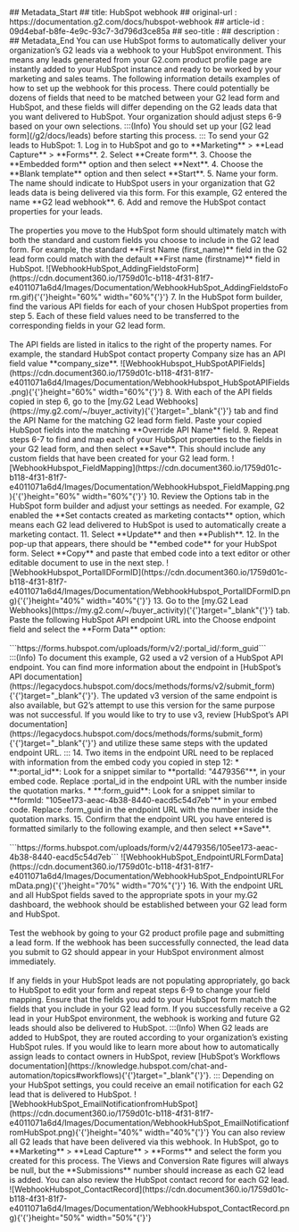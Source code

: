 <div>
  ## Metadata_Start
  ## title: HubSpot webhook
  ## original-url : https://documentation.g2.com/docs/hubspot-webhook
  ## article-id : 09d4ebaf-b8fe-4e9c-93c7-3d796d3ce85a
  ## seo-title : 
  ## description : 
  ## Metadata_End
  You can use HubSpot forms to automatically deliver your organization’s G2 leads via a webhook to your HubSpot environment. This means any leads generated from your G2.com product profile page are instantly added to your HubSpot instance and ready to be worked by your marketing and sales teams.
  The following information details examples of how to set up the webhook for this process. There could potentially be dozens of fields that need to be matched between your G2 lead form and HubSpot, and these fields will differ depending on the G2 leads data that you want delivered to HubSpot. Your organization should adjust steps 6-9 based on your own selections.
  :::(Info)
  You should set up your [G2 lead form](/g2/docs/leads) before starting this process.
  :::
  To send your G2 leads to HubSpot:
  1. Log in to HubSpot and go to **Marketing** &gt; **Lead Capture** &gt; **Forms**.
  2. Select **Create form**.
  3. Choose the **Embedded form** option and then select **Next**.
  4. Choose the **Blank template** option and then select **Start**.
  5. Name your form. The name should indicate to HubSpot users in your organization that G2 leads data is being delivered via this form. For this example, G2 entered the name **G2 lead webhook**.
  6. Add and remove the HubSpot contact properties for your leads.<br /><br /> The properties you move to the HubSpot form should ultimately match with both the standard and custom fields you choose to include in the G2 lead form. For example, the standard **First Name (first_name)** field in the G2 lead form could match with the default **First name (firstname)** field in HubSpot.
  ![WebhookHubSpot_AddingFieldstoForm](https://cdn.document360.io/1759d01c-b118-4f31-81f7-e4011071a6d4/Images/Documentation/WebhookHubSpot_AddingFieldstoForm.gif){'{'}height="60%" width="60%"{'}'}
  7. In the HubSpot form builder, find the various API fields for each of your chosen HubSpot properties from step 5. Each of these field values need to be transferred to the corresponding fields in your G2 lead form.<br /><br /> The API fields are listed in italics to the right of the property names. For example, the standard HubSpot contact property Company size has an API field value **company_size**.
  ![WebhookHubspot_HubSpotAPIFields](https://cdn.document360.io/1759d01c-b118-4f31-81f7-e4011071a6d4/Images/Documentation/WebhookHubspot_HubSpotAPIFields.png){'{'}height="60%" width="60%"{'}'}
  8. With each of the API fields copied in step 6, go to the [my.G2 Lead Webhooks](https://my.g2.com/~/buyer_activity){'{'}target="_blank"{'}'} tab and find the API Name for the matching G2 lead form field. Paste your copied HubSpot fields into the matching **Override API Name** field.
  9. Repeat steps 6-7 to find and map each of your HubSpot properties to the fields in your G2 lead form, and then select **Save**. This should include any custom fields that have been created for your G2 lead form.
  ![WebhookHubspot_FieldMapping](https://cdn.document360.io/1759d01c-b118-4f31-81f7-e4011071a6d4/Images/Documentation/WebhookHubspot_FieldMapping.png){'{'}height="60%" width="60%"{'}'}
  10. Review the Options tab in the HubSpot form builder and adjust your settings as needed. For example, G2 enabled the **Set contacts created as marketing contacts** option, which means each G2 lead delivered to HubSpot is used to automatically create a marketing contact.
  11. Select **Update** and then **Publish**.
  12. In the pop-up that appears, there should be **embed code** for your HubSpot form. Select **Copy** and paste that embed code into a text editor or other editable document to use in the next step.
  ![WebhookHubspot_PortalIDFormID](https://cdn.document360.io/1759d01c-b118-4f31-81f7-e4011071a6d4/Images/Documentation/WebhookHubspot_PortalIDFormID.png){'{'}height="40%" width="40%"{'}'}
  13. Go to the [my.G2 Lead Webhooks](https://my.g2.com/~/buyer_activity){'{'}target="_blank"{'}'} tab. Paste the following HubSpot API endpoint URL into the Choose endpoint field and select the **Form Data** option:<br /><br /> ```https://forms.hubspot.com/uploads/form/v2/:portal_id/:form_guid```
  <br />
  :::(Info)
  To document this example, G2 used a v2 version of a HubSpot API endpoint. You can find more information about the endpoint in [HubSpot’s API documentation](https://legacydocs.hubspot.com/docs/methods/forms/v2/submit_form){'{'}target="_blank"{'}'}.
  The updated v3 version of the same endpoint is also available, but G2’s attempt to use this version for the same purpose was not successful. If you would like to try to use v3, review [HubSpot’s API documentation](https://legacydocs.hubspot.com/docs/methods/forms/submit_form){'{'}target="_blank"{'}'} and utilize these same steps with the updated endpoint URL.
  :::
  14. Two items in the endpoint URL need to be replaced with information from the embed cody you copied in step 12:
  * **:portal_id**: Look for a snippet similar to **portalId: "4479356"**, in your embed code. Replace :portal_id in the endpoint URL with the number inside the quotation marks.
  * **:form_guid**: Look for a snippet similar to **formId: "105ee173-aeac-4b38-8440-eacd5c54d7eb"** in your embed code. Replace :form_guid in the endpoint URL with the number inside the quotation marks.
  15. Confirm that the endpoint URL you have entered is formatted similarly to the following example, and then select **Save**.<br /><br /> ```https://forms.hubspot.com/uploads/form/v2/4479356/105ee173-aeac-4b38-8440-eacd5c54d7eb```
  ![WebhookHubSpot_EndpointURLFormData](https://cdn.document360.io/1759d01c-b118-4f31-81f7-e4011071a6d4/Images/Documentation/WebhookHubSpot_EndpointURLFormData.png){'{'}height="70%" width="70%"{'}'}
  16. With the endpoint URL and all HubSpot fields saved to the appropriate spots in your my.G2 dashboard, the webhook should be established between your G2 lead form and HubSpot.<br /><br /> Test the webhook by going to your G2 product profile page and submitting a lead form. If the webhook has been successfully connected, the lead data you submit to G2 should appear in your HubSpot environment almost immediately.<br /><br /> If any fields in your HubSpot leads are not populating appropriately, go back to HubSpot to edit your form and repeat steps 6-9 to change your field mapping. Ensure that the fields you add to your HubSpot form match the fields that you include in your G2 lead form.
  If you successfully receive a G2 lead in your HubSpot environment, the webhook is working and future G2 leads should also be delivered to HubSpot.
  :::(Info)
  When G2 leads are added to HubSpot, they are routed according to your organization’s existing HubSpot rules. If you would like to learn more about how to automatically assign leads to contact owners in HubSpot, review [HubSpot’s Workflows documentation](https://knowledge.hubspot.com/chat-and-automation/topics#workflows){'{'}target="_blank"{'}'}.
  :::
  Depending on your HubSpot settings, you could receive an email notification for each G2 lead that is delivered to HubSpot.
  ![WebhookHubSpot_EmailNotificationfromHubSpot](https://cdn.document360.io/1759d01c-b118-4f31-81f7-e4011071a6d4/Images/Documentation/WebhookHubSpot_EmailNotificationfromHubSpot.png){'{'}height="40%" width="40%"{'}'}
  You can also review all G2 leads that have been delivered via this webhook. In HubSpot, go to **Marketing** &gt; **Lead Capture** &gt; **Forms** and select the form you created for this process.
  The Views and Conversion Rate figures will always be null, but the **Submissions** number should increase as each G2 lead is added. You can also review the HubSpot contact record for each G2 lead.
  ![WebhookHubspot_ContactRecord](https://cdn.document360.io/1759d01c-b118-4f31-81f7-e4011071a6d4/Images/Documentation/WebhookHubspot_ContactRecord.png){'{'}height="50%" width="50%"{'}'}
</div>
